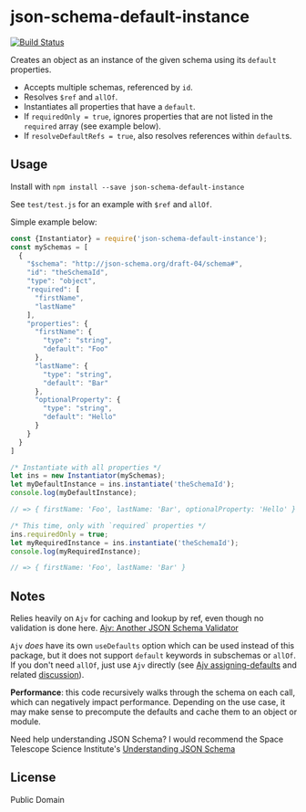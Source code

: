 # json-schema-default-instance

[![Build Status](https://travis-ci.org/dancasey/json-schema-default-instance.svg?branch=master)](https://travis-ci.org/dancasey/json-schema-default-instance)

Creates an object as an instance of the given schema using its `default` properties.

- Accepts multiple schemas, referenced by `id`.
- Resolves `$ref` and `allOf`.
- Instantiates all properties that have a `default`. 
- If `requiredOnly = true`, ignores properties that are not listed in the `required` array (see example below).
- If `resolveDefaultRefs = true`, also resolves references within `default`s.


## Usage

Install with `npm install --save json-schema-default-instance`

See `test/test.js` for an example with `$ref` and `allOf`.

Simple example below:

```js
const {Instantiator} = require('json-schema-default-instance');
const mySchemas = [
  {
    "$schema": "http://json-schema.org/draft-04/schema#",
    "id": "theSchemaId",
    "type": "object",
    "required": [
      "firstName",
      "lastName"
    ],
    "properties": {
      "firstName": {
        "type": "string",
        "default": "Foo"
      },
      "lastName": {
        "type": "string",
        "default": "Bar"
      },
      "optionalProperty": {
        "type": "string",
        "default": "Hello"
      }
    }
  }
]

/* Instantiate with all properties */
let ins = new Instantiator(mySchemas);
let myDefaultInstance = ins.instantiate('theSchemaId');
console.log(myDefaultInstance);

// => { firstName: 'Foo', lastName: 'Bar', optionalProperty: 'Hello' }

/* This time, only with `required` properties */
ins.requiredOnly = true;
let myRequiredInstance = ins.instantiate('theSchemaId');
console.log(myRequiredInstance);

// => { firstName: 'Foo', lastName: 'Bar' }

```


## Notes

Relies heavily on `Ajv` for caching and lookup by ref, even though no validation is done here.
[Ajv: Another JSON Schema Validator](https://github.com/epoberezkin/ajv)

`Ajv` *does* have its own `useDefaults` option which can be used instead of this package,
but it does not support `default` keywords in subschemas or `allOf`.
If you don't need `allOf`, just use `Ajv` directly (see [Ajv assigning-defaults](https://github.com/epoberezkin/ajv#assigning-defaults) and related [discussion](https://github.com/epoberezkin/ajv/issues/42)).

**Performance**: this code recursively walks through the schema on each call, which can negatively impact performance. 
Depending on the use case, it may make sense to precompute the defaults and cache them to an object or module.

Need help understanding JSON Schema? I would recommend the Space Telescope Science Institute's [Understanding JSON Schema](https://spacetelescope.github.io/understanding-json-schema/index.html)


## License

Public Domain